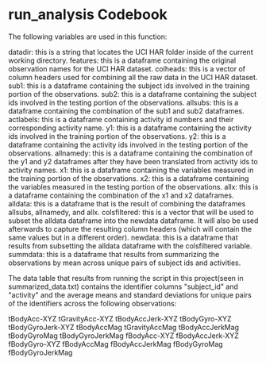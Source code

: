 run_analysis Codebook
=================
The following variables are used in this function:

datadir: this is a string that locates the UCI HAR folder inside of the current working directory.
features: this is a dataframe containing the original observation names for the UCI HAR dataset.
colheads: this is a vector of column headers used for combining all the raw data in the UCI HAR dataset.
sub1: this is a dataframe containing the subject ids involved in the training portion of the observations.
sub2: this is a dataframe containing the subject ids involved in the testing portion of the observations.
allsubs: this is a dataframe containing the combination of the sub1 and sub2 dataframes.
actlabels: this is a dataframe containing activity id numbers and their corresponding activity name.
y1: this is a dataframe containing the activity ids involved in the training portion of the observations.
y2: this is a dataframe containing the activity ids involved in the testing portion of the observations.
allnamedy: this is a dataframe containing the combination of the y1 and y2 dataframes after they have been translated from activity ids to activity names.
x1: this is a dataframe containing the variables measured in the training portion of the observations.
x2: this is a dataframe containing the variables measured in the testing portion of the observations.
allx: this is a dataframe containing the combination of the x1 and x2 dataframes.
alldata: this is a dataframe that is the result of combining the dataframes allsubs, allnamedy, and allx.
colsfiltered: this is a vector that will be used to subset the alldata dataframe into the newdata dataframe. It will also be used afterwards to capture the resulting column headers (which will contain the same values but in a different order).
newdata: this is a dataframe that results from subsetting the alldata dataframe with the colsfiltered variable.
summdata: this is a dataframe that results from summarizing the observations by mean across unique pairs of subject ids and activities.

The data table that results from running the script in this project(seen in summarized_data.txt) contains the identifier columns "subject_id" and "activity" and the average means and standard deviations for unique pairs of the identifiers across the following observations: 

tBodyAcc-XYZ
tGravityAcc-XYZ
tBodyAccJerk-XYZ
tBodyGyro-XYZ
tBodyGyroJerk-XYZ
tBodyAccMag
tGravityAccMag
tBodyAccJerkMag
tBodyGyroMag
tBodyGyroJerkMag
fBodyAcc-XYZ
fBodyAccJerk-XYZ
fBodyGyro-XYZ
fBodyAccMag
fBodyAccJerkMag
fBodyGyroMag
fBodyGyroJerkMag

